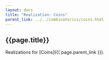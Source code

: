 ```yaml
---
layout: docs
title: "Realization: Coins"
parent_link: ../../combinatorics/coins.html
---
```


## {{page.title}}

Realizations for [Coins]({{ page.parent_link }}).
